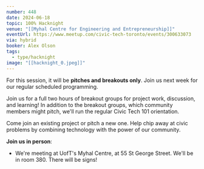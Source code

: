 ```yaml
---
number: 448
date: 2024-06-18
topic: 100% Hacknight
venue: "[[Myhal Centre for Engineering and Entrepreneurship]]"
eventUrl: https://www.meetup.com/civic-tech-toronto/events/300633073
via: hybrid
booker: Alex Olson
tags:
  - type/hacknight
image: "[[hacknight_0.jpeg]]"
---
```


For this session, it will be **pitches and breakouts only**. Join us next week for our regular scheduled programming.

Join us for a full two hours of breakout groups for project work, discussion, and learning! In addition to the breakout groups, which community members might pitch, we'll run the regular Civic Tech 101 orientation.

Come join an existing project or pitch a new one. Help chip away at civic problems by combining technology with the power of our community.

**Join us in person**:

* We're meeting at UofT's Myhal Centre, at 55 St George Street. We'll be in room 380. There will be signs!
